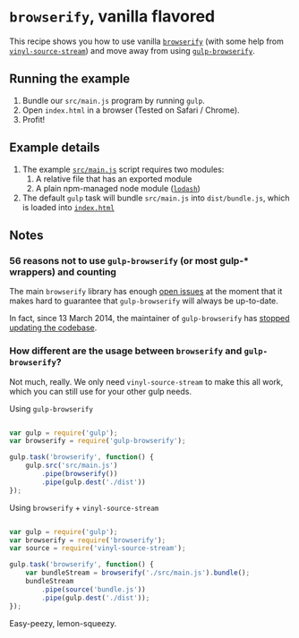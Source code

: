 # ```browserify```, vanilla flavored

This recipe shows you how to use vanilla [```browserify```](https://github.com/substack/node-browserify) (with some help from [```vinyl-source-stream```](https://github.com/hughsk/vinyl-source-stream))
and move away from using [```gulp-browserify```](https://github.com/deepak1556/gulp-browserify).


## Running the example

1. Bundle our ```src/main.js``` program by running ```gulp```.
2. Open ```index.html``` in a browser (Tested on Safari / Chrome).
3. Profit!

## Example details

1. The example [```src/main.js```](src/main.js) script requires two modules:
    1. A relative file that has an exported module
    2. A plain npm-managed node module ([```lodash```](https://github.com/lodash/lodash))
2. The default ```gulp``` task will bundle ```src/main.js``` into ```dist/bundle.js```, which is loaded into [```index.html```](index.html)

## Notes

### 56 reasons not to use ```gulp-browserify``` (or most gulp-* wrappers) and counting

The main ```browserify``` library has enough [open issues](https://github.com/substack/node-browserify/issues) at the moment
that it makes hard to guarantee that ```gulp-browserify``` will always be up-to-date.

In fact, since 13 March 2014, the maintainer of ```gulp-browserify``` has [stopped updating the codebase](https://github.com/deepak1556/gulp-browserify/commits/master).

### How different are the usage between ```browserify``` and ```gulp-browserify```?
Not much, really. We only need ```vinyl-source-stream``` to make this all work, which you can still use for your other gulp needs.

Using ```gulp-browserify```
```javascript

var gulp = require('gulp');
var browserify = require('gulp-browserify');

gulp.task('browserify', function() {
    gulp.src('src/main.js')
        .pipe(browserify())
        .pipe(gulp.dest('./dist'))
});
```

Using ```browserify``` + ```vinyl-source-stream```

```javascript

var gulp = require('gulp');
var browserify = require('browserify');
var source = require('vinyl-source-stream');

gulp.task('browserify', function() {
    var bundleStream = browserify('./src/main.js').bundle();
    bundleStream
        .pipe(source('bundle.js'))
        .pipe(gulp.dest('./dist'));
});
```

Easy-peezy, lemon-squeezy.
